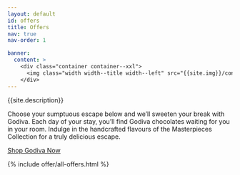 ```yaml
---
layout: default
id: offers
title: Offers
nav: true
nav-order: 1

banner:
  content: >
    <div class="container container--xxl">
      <img class="width width--title width--left" src="{{site.img}}/content/title.svg" alt="{{site.title}}">
    </div>
---
```


<div class="container">
  <div class="width width--xl text--center space--xxxl">
    <p class="text--xxl">{{site.description}}</p>
    <p class="text--xxl">Choose your sumptuous escape below and we’ll sweeten your break with Godiva. Each day of your stay, you’ll find Godiva chocolates waiting for you in your room. Indulge in the handcrafted flavours of the Masterpieces Collection for a truly delicious escape.</p>
    <div class="space--sm"></div>
    <a href="{{site.client.link}}" class="btn btn--outline btn--outline-red js-open-modal" data-open-modal="shops">Shop Godiva Now</a>
  </div>
</div>

{% include offer/all-offers.html %}